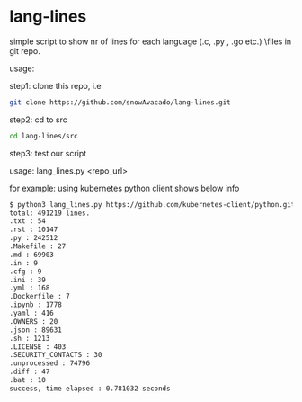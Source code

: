 # lang-lines

simple script to show nr of lines for each language (.c, .py , .go etc.)
\files in git repo.

usage:

step1: clone this repo, i.e
```bash
git clone https://github.com/snowAvacado/lang-lines.git
```
step2: cd to src
```bash
cd lang-lines/src
```
step3: test our script 

usage: lang_lines.py <repo_url> 

for example: using kubernetes python client shows below info

```bash
$ python3 lang_lines.py https://github.com/kubernetes-client/python.git
total: 491219 lines.
.txt : 54
.rst : 10147
.py : 242512
.Makefile : 27
.md : 69903
.in : 9
.cfg : 9
.ini : 39
.yml : 168
.Dockerfile : 7
.ipynb : 1778
.yaml : 416
.OWNERS : 20
.json : 89631
.sh : 1213
.LICENSE : 403
.SECURITY_CONTACTS : 30
.unprocessed : 74796
.diff : 47
.bat : 10
success, time elapsed : 0.781032 seconds
```
